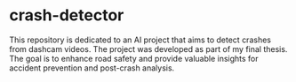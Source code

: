 # crash-detector
This repository is dedicated to an AI project that aims to detect crashes from dashcam videos. The project was developed as part of my final thesis. The goal is to enhance road safety and provide valuable insights for accident prevention and post-crash analysis.
